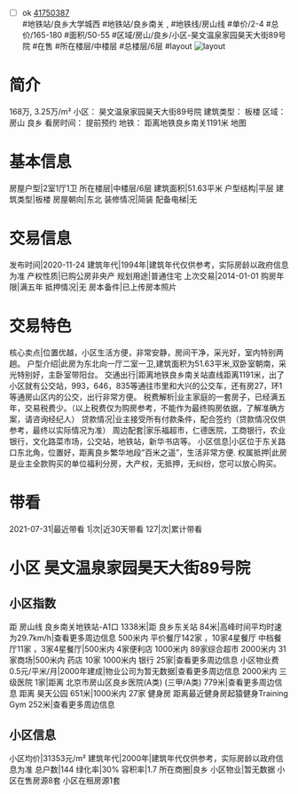 - [ ] ok [41750387](https://bj.5i5j.com/ershoufang/41750387.html)  
 #地铁站/良乡大学城西 #地铁站/良乡南关 ,  #地铁线/房山线
#单价/2-4 #总价/165-180 #面积/50-55   #区域/房山/良乡/小区-昊文温泉家园昊天大街89号院 #在售 #所在楼层/中楼层 #总楼层/6层 #layout 
![layout](http://image2.5i5j.com//group1/M00/1F/1F/CgqJMly73heAKUOmAAC2IFmAA_k306.jpg_P5.jpg) 
# 简介 
 168万,  3.25万/m² 
小区： 昊文温泉家园昊天大街89号院
建筑类型： 板楼
区域： 房山 良乡
看房时间： 提前预约
地铁： 距离地铁良乡南关1191米 地图
# 基本信息 
 房屋户型|2室1厅1卫
所在楼层|中楼层/6层
建筑面积|51.63平米
户型结构|平层
建筑类型|板楼
房屋朝向|东北
装修情况|简装
配备电梯|无
# 交易信息 
 发布时间|2020-11-24
建筑年代|1994年|建筑年代仅供参考，实际房龄以政府信息为准
产权性质|已购公房非央产
规划用途|普通住宅
上次交易|2014-01-01
购房年限|满五年
抵押情况|无
房本备件|已上传房本照片
# 交易特色 
 核心卖点|位置优越，小区生活方便，非常安静，房间干净，采光好，室内特别两趟。
户型介绍|此房为东北向一厅二室一卫,建筑面积为51.63平米,双卧室朝南，采光特别好，主卧室带阳台。
交通出行|距离地铁良乡南关站直线距离1191米，出了小区就有公交站，993，646，835等通往市里和大兴的公交车，还有房27，环1等通房山区内的公交，出行非常方便。
税费解析|业主家庭的一套房子，已经满五年，交易税费少。（以上税费仅为购房参考，不能作为最终购房依据，了解准确方案，请咨询经纪人）
贷款情况|业主接受所有付款条件，配合签约（贷款情况仅供参考，最终以实际情况为准）
周边配套|家乐福超市，仁德医院，工商银行，农业银行，文化路菜市场，公交站，地铁站，新华书店等。
小区信息|小区位于东关路口东北角，位置好，距离良乡繁华地段“百米之遥”，生活非常方便.
权属抵押|此房是业主全款购买的单位福利分房，大产权，无抵押，无纠纷，您可以放心购买。
# 带看 
 2021-07-31|最近带看	 1|次|近30天带看	 127|次|累计带看
# 小区 昊文温泉家园昊天大街89号院
## 小区指数 
 距 房山线 良乡南关地铁站-A1口 1338米|距 良乡东关站 84米|高峰时间平均时速为29.7km/h|查看更多周边信息
500米内 平价餐厅142家 ，10家4星餐厅
中档餐厅11家 ，3家4星餐厅|500米内 4家便利店
1000米内 89家综合超市
2000米内 31家商场|500米内 药店 10家
1000米内 银行 25家|查看更多周边信息
小区物业费0.5元/平米/月|2000年建成|物业公司为暂无数据|查看更多周边信息
2000米内 三级医院 1家|距离 北京市房山区良乡医院(A类) (三甲/A类) 779米|查看更多周边信息
距离 昊天公园 651米|1000米内 27家 健身房
距离最近健身房起猿健身Training Gym 252米|查看更多周边信息
## 小区信息 
 小区均价|31353元/m²
建筑年代|2000年|建筑年代仅供参考，实际房龄以政府信息为准
总户数|144
绿化率|30%
容积率|1.7
所在商圈|良乡
小区物业|暂无数据
小区在售房源8套
小区在租房源1套
